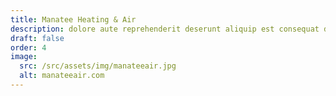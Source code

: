 ```yaml
---
title: Manatee Heating & Air
description: dolore aute reprehenderit deserunt aliquip est consequat duis ex labore pariatur velit dolor exercitation duis duis excepteur fugiat fugiat non consequat mollit
draft: false
order: 4
image:
  src: /src/assets/img/manateeair.jpg
  alt: manateeair.com
---
```

